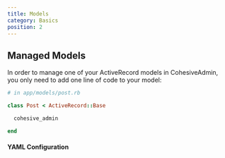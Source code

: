 ```yaml
---
title: Models
category: Basics
position: 2
---
```

## Managed Models

In order to manage one of your ActiveRecord models in CohesiveAdmin, you only need to add one line of code to your model:

```ruby
# in app/models/post.rb

class Post < ActiveRecord::Base

  cohesive_admin

end
```

#### YAML Configuration
